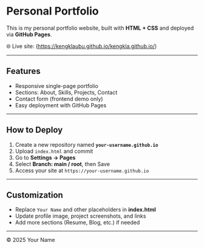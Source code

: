 # Personal Portfolio

This is my personal portfolio website, built with **HTML + CSS** and deployed via **GitHub Pages**.

🌐 Live site: (https://kengklaubu.github.io/kengkla.github.io/)

---

## Features
- Responsive single-page portfolio
- Sections: About, Skills, Projects, Contact
- Contact form (frontend demo only)
- Easy deployment with GitHub Pages

---

## How to Deploy
1. Create a new repository named **`your-username.github.io`**
2. Upload `index.html` and commit
3. Go to **Settings → Pages**
4. Select **Branch: main / root**, then Save
5. Access your site at `https://your-username.github.io`

---

## Customization
- Replace `Your Name` and other placeholders in **index.html**
- Update profile image, project screenshots, and links
- Add more sections (Resume, Blog, etc.) if needed

---

© 2025 Your Name

